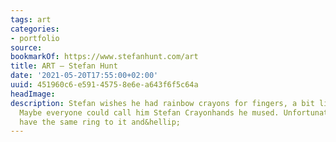 ```yaml
---
tags: art
categories:
- portfolio
source:
bookmarkOf: https://www.stefanhunt.com/art
title: ART — Stefan Hunt
date: '2021-05-20T17:55:00+02:00'
uuid: 451960c6-e591-4575-8e6e-a643f6f5c64a
headImage:
description: Stefan wishes he had rainbow crayons for fingers, a bit like Edward Scissorhands.
  Maybe everyone could call him Stefan Crayonhands he mused. Unfortunately it didn’t
  have the same ring to it and&hellip;
---
```


